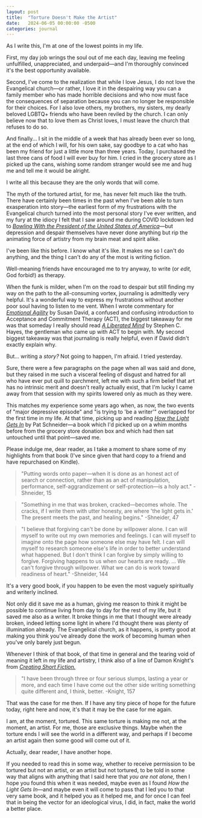 ```yaml
---
layout: post
title:  "Torture Doesn't Make the Artist"
date:   2024-06-05 00:00:00 -0500
categories: journal
---
```

As I write this, I'm at one of the lowest points in my life.

First, my day job wrings the soul out of me each day, leaving me feeling unfulfilled, unappreciated, and underpaid—and I'm thoroughly convinced it's the best opportunity available.

Second, I've come to the realization that while I love Jesus, I do not love the Evangelical church—or rather, I love it in the despairing way you can a family member who has made horrible decisions and who now must face the consequences of separation because you can no longer be responsible for their choices. For I also love others, my brothers, my sisters, my dearly beloved LGBTQ+ friends who have been reviled by the church. I can only believe now that to love them as Christ loves, I must leave the church that refuses to do so.

And finally... I sit in the middle of a week that has already been ever so long, at the end of which I will, for his own sake, say goodbye to a cat who has been my friend for just a little more than three years. Today, I purchased the last three cans of food I will ever buy for him. I cried in the grocery store as I picked up the cans, wishing some random stranger would see me and hug me and tell me it would be alright.

I write all this because they are the only words that will come.

The myth of the tortured artist, for me, has never felt much like the truth. There have certainly been times in the past when I've been able to turn exasperation into story—the earliest form of my frustrations with the Evangelical church turned into the most personal story I've ever written, and my fury at the idiocy I felt that I saw around me during COVID lockdown led to [*Bowling With the President of the United States of America*](https://taylorclogston.medium.com/bowling-with-the-president-of-the-united-states-of-america-463a91511c23)—but depression and despair themselves have never done anything but rip the animating force of artistry from my brain meat and spirit alike.

I've been like this before. I know what it's like. It makes me so I can't do anything, and the thing I can't do any of the most is writing fiction.

Well-meaning friends have encouraged me to try anyway, to write (or *edit,* God forbid!) as therapy.

When the funk is milder, when I'm on the road to despair but still finding my way on the path to the all-consuming vortex, journaling is admittedly very helpful. It's a wonderful way to express my frustrations without another poor soul having to listen to me vent. When I wrote commentary for [*Emotional Agility*](https://www.goodreads.com/book/show/27209485-emotional-agility) by Susan David, a confused and confusing introduction to Acceptance and Commitment Therapy (ACT), the biggest takeaway for me was that someday I really should read [*A Liberated Mind*](https://www.goodreads.com/en/book/show/43330899-a-liberated-mind) by Stephen C. Hayes, the gentleman who came up with ACT to begin with. My second biggest takeaway was that journaling is really helpful, even if David didn't exactly explain why.

But... writing a *story?* Not going to happen, I'm afraid. I tried yesterday.

Sure, there were a few paragraphs on the page when all was said and done, but they raised in me such a visceral feeling of disgust and hatred for all who have ever put quill to parchment, left me with such a firm belief that art has no intrinsic merit and doesn't really actually exist, that I'm lucky I came away from that session with my spirits lowered only as much as they were.

This matches my experience some years ago when, as now, the two events of "major depressive episode" and "is trying to 'be a writer'" overlapped for the first time in my life. At that time, picking up and reading [*How the Light Gets In*](https://www.goodreads.com/book/show/17070443-how-the-light-gets-in) by Pat Schneider—a book which I'd picked up on a whim months before from the grocery store donation box and which had then sat untouched until that point—saved me.

Please indulge me, dear reader, as I take a moment to share some of my highlights from that book (I've since given that hard copy to a friend and have repurchased on Kindle).

> "Putting words onto paper—when it is done as an honest act of search or connection, rather than as an act of manipulation, performance, self-aggrandizement or self-protection—is a holy act." -Shneider, 15

> "Something in me that was broken, cracked—becomes whole. The cracks, if I write them with utter honesty, are where 'the light gets in.' The present meets the past, and healing begins." -Shneider, 47

> "I believe that forgiving can't be done by willpower alone. I can will myself to write out my own memories and feelings. I can will myself to imagine onto the page how someone else may have felt. I can will myself to research someone else's life in order to better understand what happened. But I don't think I can forgive by simply willing to forgive. Forgiving happens to us when our hearts are ready. ... We can't forgive through willpower. What we can do is work toward readiness of heart." -Shneider, 144

It's a very good book, if you happen to be even the most vaguely spiritually and writerly inclined.

Not only did it save me as a human, giving me reason to think it might be possible to continue living from day to day for the rest of my life, but it saved me also as a writer. It broke things in me that I thought were already broken, indeed letting some light in where I'd thought there was plenty of illumination already. The Evangelical church, as it happens, is pretty good at making you think you've already done the work of becoming human when you've only barely just begun.

Whenever I think of that book, of that time in general and the tearing void of meaning it left in my life and artistry, I think also of a line of Damon Knight's from [*Creating Short Fiction.*](https://www.goodreads.com/book/show/263357.Creating_Short_Fiction)

> "I have been through three or four serious slumps, lasting a year or more, and each time I have come out the other side writing something quite different and, I think, better. -Knight, 157

That was the case for me then. If I have any tiny piece of hope for the future today, right here and now, it's that it may be the case for me again.

I am, at the moment, tortured. This same torture is making me not, at the moment, an artist. For me, those are exclusive things. Maybe when the torture ends I will see the world in a different way, and perhaps if I become an artist again then some good will come out of it.

Actually, dear reader, I have another hope.

If you needed to read this in some way, whether to receive permission to be tortured but not an artist, or an artist but not tortured, to be told in some way that aligns with anything that I said here that *you are not alone,* then I hope you found this when it was needed, maybe even as I found *How the Light Gets In*—and maybe even it will come to pass that I led you to that very same book, and it helped you as it helped me, and for once I can feel that in being the vector for an ideological virus, I did, in fact, make the world a better place.